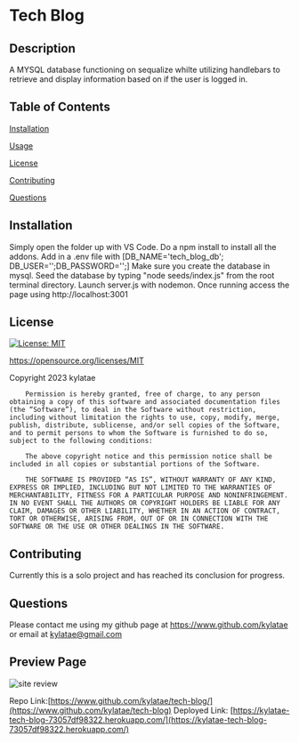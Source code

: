 # Tech Blog
  ## Description
  A MYSQL database functioning on sequalize whilte utilizing handlebars to retrieve and display information based on if the user is logged in.
  
  ## Table of Contents

  [Installation](#installation)
  
  [Usage](#usage)
  
  [License](#license)
  
  [Contributing](#contributing)
  
  [Questions](#questions)

  ## Installation
  Simply open the folder up with VS Code. Do a npm install to install all the addons. Add in a .env file with [DB_NAME='tech_blog_db'; DB_USER='';DB_PASSWORD='';] Make sure you create the database in mysql. Seed the database by typing "node seeds/index.js" from the root terminal directory. Launch server.js with nodemon. Once running access the page using http://localhost:3001

  ## License
  [![License: MIT](https://img.shields.io/badge/License-MIT-yellow.svg)](https://opensource.org/licenses/MIT)

  https://opensource.org/licenses/MIT

  Copyright 2023 kylatae

     
        Permission is hereby granted, free of charge, to any person obtaining a copy of this software and associated documentation files (the “Software”), to deal in the Software without restriction, including without limitation the rights to use, copy, modify, merge, publish, distribute, sublicense, and/or sell copies of the Software, and to permit persons to whom the Software is furnished to do so, subject to the following conditions:
        
        The above copyright notice and this permission notice shall be included in all copies or substantial portions of the Software.

        THE SOFTWARE IS PROVIDED “AS IS”, WITHOUT WARRANTY OF ANY KIND, EXPRESS OR IMPLIED, INCLUDING BUT NOT LIMITED TO THE WARRANTIES OF MERCHANTABILITY, FITNESS FOR A PARTICULAR PURPOSE AND NONINFRINGEMENT. IN NO EVENT SHALL THE AUTHORS OR COPYRIGHT HOLDERS BE LIABLE FOR ANY CLAIM, DAMAGES OR OTHER LIABILITY, WHETHER IN AN ACTION OF CONTRACT, TORT OR OTHERWISE, ARISING FROM, OUT OF OR IN CONNECTION WITH THE SOFTWARE OR THE USE OR OTHER DEALINGS IN THE SOFTWARE.

  ## Contributing
  Currently this is a solo project and has reached its conclusion for progress.

  ## Questions
  Please contact me using my github page at https://www.github.com/kylatae or email at kylatae@gmail.com

  ## Preview Page
![site review](./public/images/readme.png)

Repo Link:[https://www.github.com/kylatae/tech-blog/](https://www.github.com/kylatae/tech-blog)
Deployed Link: [https://kylatae-tech-blog-73057df98322.herokuapp.com/](https://kylatae-tech-blog-73057df98322.herokuapp.com/)
